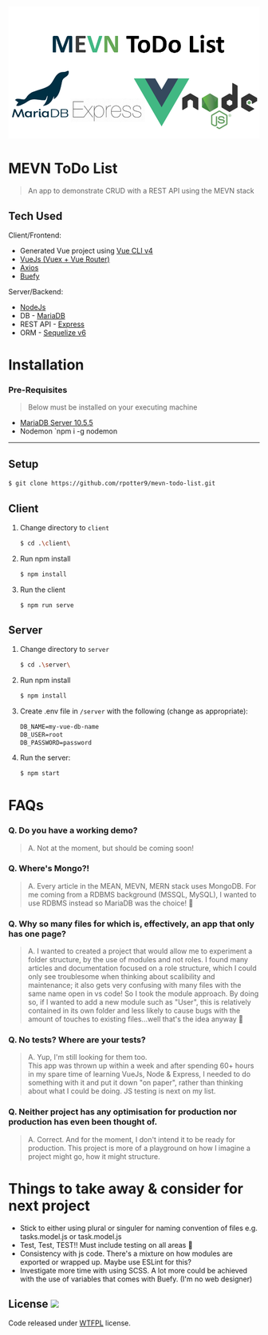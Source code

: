![MEVN ToDo List](https://raw.githubusercontent.com/rpotter9/assets/master/mevn-todo-list/mevn.png)

# MEVN ToDo List

> An app to demonstrate CRUD with a REST API using the MEVN stack

## Tech Used

Client/Frontend:
* Generated Vue project using [Vue CLI v4](https://cli.vuejs.org/)
* [VueJs (Vuex + Vue Router)](https://vuejs.org/)
* [Axios](https://github.com/axios/axios)
* [Buefy](https://github.com/buefy/buefy)

Server/Backend:
* [NodeJs](https://nodejs.org/en/)
* DB - [MariaDB](https://mariadb.com/kb/en/getting-started-with-the-nodejs-connector/)
* REST API - [Express](https://expressjs.com/)
* ORM - [Sequelize v6](https://sequelize.org/)

# Installation

### Pre-Requisites
> Below must be installed on your executing machine

* [MariaDB Server 10.5.5](https://mariadb.org/download/)
* Nodemon `npm i -g nodemon
---
## Setup

```bash
$ git clone https://github.com/rpotter9/mevn-todo-list.git
```

## Client

1. Change directory to `client`

    ```bash
    $ cd .\client\
    ```

2. Run npm install

    ```bash
    $ npm install
    ```

3. Run the client
    ```bash
    $ npm run serve
    ```

## Server


1. Change directory to `server`

    ```bash
    $ cd .\server\
    ```

2. Run npm install

    ```bash
    $ npm install
    ```

3. Create .env file in `/server` with the following (change as appropriate):

    ```env
    DB_NAME=my-vue-db-name
    DB_USER=root
    DB_PASSWORD=password
    ```

4. Run the server:

     ```bash
    $ npm start
    ```


# FAQs

### Q. Do you have a working demo?
> A. Not at the moment, but should be coming soon!

### Q. Where's Mongo?!     
> A. Every article in the MEAN, MEVN, MERN stack uses MongoDB. For me coming from a RDBMS background (MSSQL, MySQL), I wanted to use RDBMS instead so MariaDB was the choice! 🦦

### Q. Why so many files for which is, effectively, an app that only has one page?      
> A. I wanted to created a project that would allow me to experiment a folder structure, by the use of modules and not roles. I found many articles and documentation focused on a role structure, which I could only see troublesome when thinking about scalibility and maintenance; it also gets very confusing with many files with the same name open in vs code! So I took the module approach. By doing so, if I wanted to add a new module such as "User", this is relatively contained in its own folder and less likely to cause bugs with the amount of touches to existing files...well that's the idea anyway 😬

### Q. No tests? Where are your tests?
> A. Yup, I'm still looking for them too.       
This app was thrown up within a week and after spending 60+ hours in my spare time of learning VueJs, Node & Express, I needed to do something with it and put it down "on paper", rather than thinking about what I could be doing. JS testing is next on my list.

### Q. Neither project has any optimisation for production nor production has even been thought of.
> A. Correct. And for the moment, I don't intend it to be ready for production. This project is more of a playground on how I imagine a project might go, how it might structure.


# Things to take away & consider for next project

* Stick to either using plural or singuler for naming convention of files e.g. tasks.model.js or task.model.js
* Test, Test, TEST!! Must include testing on all areas 🙈
* Consistency with js code. There's a mixture on how modules are exported or wrapped up. Maybe use ESLint for this?
* Investigate more time with using SCSS. A lot more could be achieved with the use of variables that comes with Buefy. (I'm no web designer)

## License <a href="https://github.com/rpotter9/mevn-todo-list/blob/master/LICENSE"><img src="https://img.shields.io/github/license/rpotter9/mevn-todo-list?style=flat-square" /></a>

Code released under [WTFPL](https://github.com/rpotter9/mevn-todo-list/blob/master/LICENSE) license.

